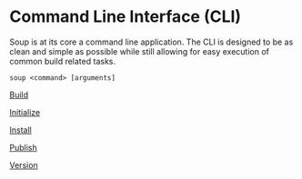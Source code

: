 # Command Line Interface (CLI)
Soup is at its core a command line application. The CLI is designed to be as clean and simple as possible while still allowing for easy execution of common build related tasks.

```
soup <command> [arguments]
```

[Build](cli/build)

[Initialize](cli/initialize)

[Install](cli/install)

[Publish](cli/publish)

[Version](cli/version)
